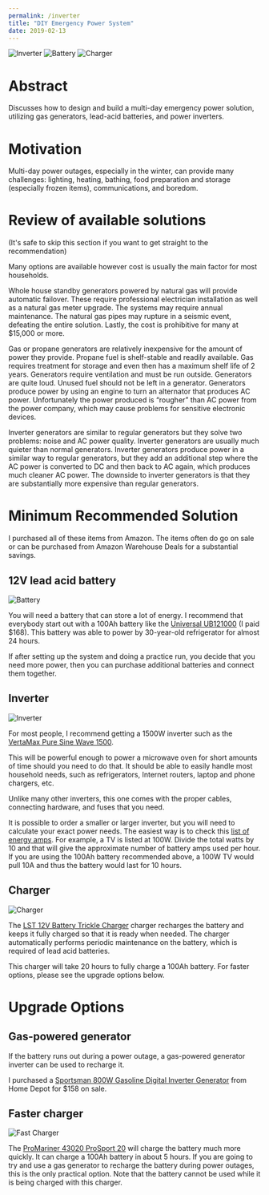 ```yaml
---
permalink: /inverter
title: "DIY Emergency Power System"
date: 2019-02-13
---
```


![Inverter](https://ws-na.amazon-adsystem.com/widgets/q?_encoding=UTF8&ASIN=B06XPRJ1HB&Format=_SL160_&ID=AsinImage&MarketPlace=US&ServiceVersion=20070822&WS=1&tag=prestoschoice-20&language=en_US)
![Battery](https://ws-na.amazon-adsystem.com/widgets/q?_encoding=UTF8&ASIN=B00S1RT58C&Format=_SL160_&ID=AsinImage&MarketPlace=US&ServiceVersion=20070822&WS=1&tag=prestoschoice-20&language=en_US)
![Charger](https://ws-na.amazon-adsystem.com/widgets/q?_encoding=UTF8&ASIN=B07CZ7KWP3&Format=_SL160_&ID=AsinImage&MarketPlace=US&ServiceVersion=20070822&WS=1&tag=prestoschoice-20&language=en_US)

Abstract
========

Discusses how to design and build a multi-day emergency power solution, utilizing gas generators, lead-acid batteries, and power inverters.


Motivation
==========

Multi-day power outages, especially in the winter, can provide many challenges:
lighting, heating, bathing, food preparation and storage (especially frozen
items), communications, and boredom.


Review of available solutions
=============================
(It's safe to skip this section if you want to get straight to the recommendation)

Many options are available however cost is usually the main factor for most households.

Whole house standby generators powered by natural gas will provide automatic
failover. These require professional electrician installation as well as a
natural gas meter upgrade. The systems may require annual maintenance. The
natural gas pipes may rupture in a seismic event, defeating the entire
solution. Lastly, the cost is prohibitive for many at $15,000 or more.

Gas or propane generators are relatively inexpensive for the amount of power
they provide. Propane fuel is shelf-stable and readily available. Gas requires
treatment for storage and even then has a maximum shelf life of 2 years.
Generators require ventilation and must be run outside. Generators are quite
loud. Unused fuel should not be left in a generator. Generators produce power
by using an engine to turn an alternator that produces AC power. Unfortunately
the power produced is “rougher” than AC power from the power company, which may
cause problems for sensitive electronic devices.

Inverter generators are similar to regular generators but they solve two
problems: noise and AC power quality. Inverter generators are usually much
quieter than normal generators. Inverter generators produce power in a similar
way to regular generators, but they add an additional step where the AC power
is converted to DC and then back to AC again, which produces much cleaner AC
power. The downside to inverter generators is that they are substantially more
expensive than regular generators.


Minimum Recommended Solution
============================

I purchased all of these items from Amazon. The items often do go on sale or
can be purchased from Amazon Warehouse Deals for a substantial savings.

12V lead acid battery
---------------------
![Battery](https://ws-na.amazon-adsystem.com/widgets/q?_encoding=UTF8&ASIN=B00S1RT58C&Format=_SL160_&ID=AsinImage&MarketPlace=US&ServiceVersion=20070822&WS=1&tag=prestoschoice-20&language=en_US)

You will need a battery that can store a lot of energy. I recommend that
everybody start out with a 100Ah battery like the [Universal
UB121000](https://amzn.to/2N3NUUK) (I paid $168). This battery was able to
power by 30-year-old refrigerator for almost 24 hours.

If after setting up the system and doing a practice run, you decide that you
need more power, then you can purchase additional batteries and connect them
together.

Inverter
--------
![Inverter](https://ws-na.amazon-adsystem.com/widgets/q?_encoding=UTF8&ASIN=B06XPRJ1HB&Format=_SL160_&ID=AsinImage&MarketPlace=US&ServiceVersion=20070822&WS=1&tag=prestoschoice-20&language=en_US)

For most people, I recommend getting a 1500W inverter such as the [VertaMax
Pure Sine Wave 1500](https://amzn.to/2BzfVih).

This will be powerful enough to power a microwave oven for short amounts of
time should you need to do that. It should be able to easily handle most
household needs, such as refrigerators, Internet routers, laptop and phone
chargers, etc.

Unlike many other inverters, this one comes with the proper cables, connecting
hardware, and fuses that you need.

It is possible to order a smaller or larger inverter, but you will need to
calculate your exact power needs. The easiest way is to check this [list of
energy
amps](https://www.metrosolarmatics.com/applliance-wattsamps-calculator.html).
For example, a TV is listed at 100W. Divide the total watts by 10 and that will
give the approximate number of battery amps used per hour. If you are using the
100Ah battery recommended above, a 100W TV would pull 10A and thus the battery
would last for 10 hours.

Charger
-------
![Charger](https://ws-na.amazon-adsystem.com/widgets/q?_encoding=UTF8&ASIN=B07CZ7KWP3&Format=_SL160_&ID=AsinImage&MarketPlace=US&ServiceVersion=20070822&WS=1&tag=prestoschoice-20&language=en_US)

The [LST 12V Battery Trickle Charger](https://amzn.to/2N2VChP) charger
recharges the battery and keeps it fully charged so that it is ready when
needed. The charger automatically performs periodic maintenance on the battery,
which is required of lead acid batteries.

This charger will take 20 hours to fully charge a 100Ah battery. For faster
options, please see the upgrade options below.


Upgrade Options
===============

Gas-powered generator
---------------------
If the battery runs out during a power outage, a gas-powered generator inverter
can be used to recharge it.

I purchased a [Sportsman 800W Gasoline Digital Inverter
Generator](https://www.homedepot.com/p/Sportsman-1-000-800-Watt-Gasoline-Powered-Digital-Inverter-Generator-802085/300792167)
from Home Depot for $158 on sale.

Faster charger
--------------
![Fast Charger](https://ws-na.amazon-adsystem.com/widgets/q?_encoding=UTF8&ASIN=B00F5EBS66&Format=_SL160_&ID=AsinImage&MarketPlace=US&ServiceVersion=20070822&WS=1&tag=prestoschoice-20&language=en_US)

The [ProMariner 43020 ProSport 20](https://amzn.to/2Go5lPh) will charge the
battery much more quickly. It can charge a 100Ah battery in about 5 hours. If
you are going to try and use a gas generator to recharge the battery during
power outages, this is the only practical option. Note that the battery cannot
be used while it is being charged with this charger.
